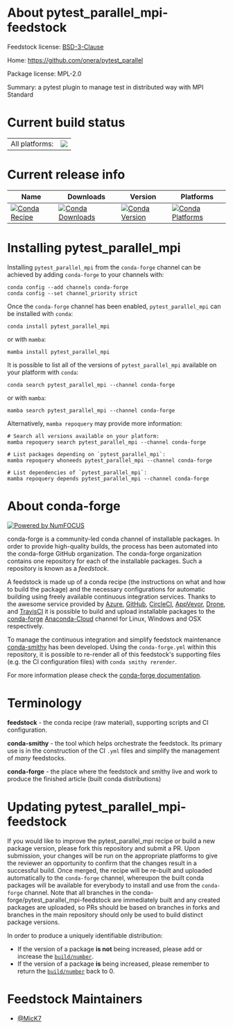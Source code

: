 About pytest_parallel_mpi-feedstock
===================================

Feedstock license: [BSD-3-Clause](https://github.com/conda-forge/pytest_parallel_mpi-feedstock/blob/main/LICENSE.txt)

Home: https://github.com/onera/pytest_parallel

Package license: MPL-2.0

Summary: a pytest plugin to manage test in distributed way with MPI Standard

Current build status
====================


<table><tr><td>All platforms:</td>
    <td>
      <a href="https://dev.azure.com/conda-forge/feedstock-builds/_build/latest?definitionId=19734&branchName=main">
        <img src="https://dev.azure.com/conda-forge/feedstock-builds/_apis/build/status/pytest_parallel_mpi-feedstock?branchName=main">
      </a>
    </td>
  </tr>
</table>

Current release info
====================

| Name | Downloads | Version | Platforms |
| --- | --- | --- | --- |
| [![Conda Recipe](https://img.shields.io/badge/recipe-pytest_parallel_mpi-green.svg)](https://anaconda.org/conda-forge/pytest_parallel_mpi) | [![Conda Downloads](https://img.shields.io/conda/dn/conda-forge/pytest_parallel_mpi.svg)](https://anaconda.org/conda-forge/pytest_parallel_mpi) | [![Conda Version](https://img.shields.io/conda/vn/conda-forge/pytest_parallel_mpi.svg)](https://anaconda.org/conda-forge/pytest_parallel_mpi) | [![Conda Platforms](https://img.shields.io/conda/pn/conda-forge/pytest_parallel_mpi.svg)](https://anaconda.org/conda-forge/pytest_parallel_mpi) |

Installing pytest_parallel_mpi
==============================

Installing `pytest_parallel_mpi` from the `conda-forge` channel can be achieved by adding `conda-forge` to your channels with:

```
conda config --add channels conda-forge
conda config --set channel_priority strict
```

Once the `conda-forge` channel has been enabled, `pytest_parallel_mpi` can be installed with `conda`:

```
conda install pytest_parallel_mpi
```

or with `mamba`:

```
mamba install pytest_parallel_mpi
```

It is possible to list all of the versions of `pytest_parallel_mpi` available on your platform with `conda`:

```
conda search pytest_parallel_mpi --channel conda-forge
```

or with `mamba`:

```
mamba search pytest_parallel_mpi --channel conda-forge
```

Alternatively, `mamba repoquery` may provide more information:

```
# Search all versions available on your platform:
mamba repoquery search pytest_parallel_mpi --channel conda-forge

# List packages depending on `pytest_parallel_mpi`:
mamba repoquery whoneeds pytest_parallel_mpi --channel conda-forge

# List dependencies of `pytest_parallel_mpi`:
mamba repoquery depends pytest_parallel_mpi --channel conda-forge
```


About conda-forge
=================

[![Powered by
NumFOCUS](https://img.shields.io/badge/powered%20by-NumFOCUS-orange.svg?style=flat&colorA=E1523D&colorB=007D8A)](https://numfocus.org)

conda-forge is a community-led conda channel of installable packages.
In order to provide high-quality builds, the process has been automated into the
conda-forge GitHub organization. The conda-forge organization contains one repository
for each of the installable packages. Such a repository is known as a *feedstock*.

A feedstock is made up of a conda recipe (the instructions on what and how to build
the package) and the necessary configurations for automatic building using freely
available continuous integration services. Thanks to the awesome service provided by
[Azure](https://azure.microsoft.com/en-us/services/devops/), [GitHub](https://github.com/),
[CircleCI](https://circleci.com/), [AppVeyor](https://www.appveyor.com/),
[Drone](https://cloud.drone.io/welcome), and [TravisCI](https://travis-ci.com/)
it is possible to build and upload installable packages to the
[conda-forge](https://anaconda.org/conda-forge) [Anaconda-Cloud](https://anaconda.org/)
channel for Linux, Windows and OSX respectively.

To manage the continuous integration and simplify feedstock maintenance
[conda-smithy](https://github.com/conda-forge/conda-smithy) has been developed.
Using the ``conda-forge.yml`` within this repository, it is possible to re-render all of
this feedstock's supporting files (e.g. the CI configuration files) with ``conda smithy rerender``.

For more information please check the [conda-forge documentation](https://conda-forge.org/docs/).

Terminology
===========

**feedstock** - the conda recipe (raw material), supporting scripts and CI configuration.

**conda-smithy** - the tool which helps orchestrate the feedstock.
                   Its primary use is in the construction of the CI ``.yml`` files
                   and simplify the management of *many* feedstocks.

**conda-forge** - the place where the feedstock and smithy live and work to
                  produce the finished article (built conda distributions)


Updating pytest_parallel_mpi-feedstock
======================================

If you would like to improve the pytest_parallel_mpi recipe or build a new
package version, please fork this repository and submit a PR. Upon submission,
your changes will be run on the appropriate platforms to give the reviewer an
opportunity to confirm that the changes result in a successful build. Once
merged, the recipe will be re-built and uploaded automatically to the
`conda-forge` channel, whereupon the built conda packages will be available for
everybody to install and use from the `conda-forge` channel.
Note that all branches in the conda-forge/pytest_parallel_mpi-feedstock are
immediately built and any created packages are uploaded, so PRs should be based
on branches in forks and branches in the main repository should only be used to
build distinct package versions.

In order to produce a uniquely identifiable distribution:
 * If the version of a package **is not** being increased, please add or increase
   the [``build/number``](https://docs.conda.io/projects/conda-build/en/latest/resources/define-metadata.html#build-number-and-string).
 * If the version of a package **is** being increased, please remember to return
   the [``build/number``](https://docs.conda.io/projects/conda-build/en/latest/resources/define-metadata.html#build-number-and-string)
   back to 0.

Feedstock Maintainers
=====================

* [@MicK7](https://github.com/MicK7/)

